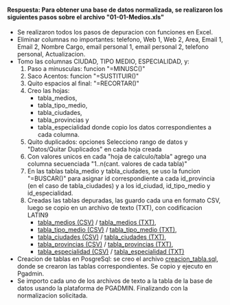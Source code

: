 #### Respuesta: Para obtener una base de datos normalizada, se realizaron los siguientes pasos sobre el archivo "01-01-Medios.xls"

- Se realizaron todos los pasos de depuracion con funciones en Excel. 
- Eliminar columnas no importantes: telefono, Web 1, Web 2, Area, Email 1, Email 2, Nombre Cargo, email personal 1, email personal 2, telefono personal, Actualizacion. 
- Tomo las columnas CIUDAD, TIPO MEDIO, ESPECIALIDAD, y:
    1. Paso a minusculas: funcion "=MINUSC()"
    2. Saco Acentos: funcion "=SUSTITUIR()"
    3. Quito espacios al final: "=RECORTAR()"
    4. Creo las hojas: 
        + tabla_medios, 
        + tabla_tipo_medio, 
        + tabla_ciudades, 
        + tabla_provincias y 
        + tabla_especialidad 
        donde copio los datos correspondientes a cada columna. 
    5. Quito duplicados: opciones Selecciono rango de datos y "Datos/Quitar Duplicados" en cada hoja creada
    6. Con valores unicos en cada "hoja de calculo/tabla" agrego una columna secuenciada "1..n(cant. valores de cada tabla)"
    7. En las tablas tabla_medio y tabla_ciudades, se uso la funcion "=BUSCAR()" para asignar id correspondiente a cada id_provincia (en el caso de tabla_ciudades) y a los id_ciudad, id_tipo_medio y id_especialidad. 
    8. Creadas las tablas depuradas, las guardo cada una en formato CSV, luego se copio en un archivo de texto (TXT), con codificacion LATIN9
        + [tabla_medios (CSV)](extraccion/tabla_medios_resultado.csv) / [tabla_medios (TXT)](extraccion/tabla_medios_resultado.txt), 
        + [tabla_tipo_medio (CSV)](extraccion/tabla_tipo_medio.csv) / [tabla_tipo_medio (TXT)](extraccion/tabla_tipo_medio.txt), 
        + [tabla_ciudades (CSV)](extraccion/tabla_ciudades.csv) / [tabla_ciudades (TXT)](extraccion/tabla_ciudades.txt), 
        + [tabla_provincias (CSV)](extraccion/tabla_provincias.csv) / [tabla_provincias (TXT)](extraccion/tabla_provincias.txt), 
        + [tabla_especialidad (CSV)](extraccion/tabla_especialidad.csv) / [tabla_especialidad (TXT)](extraccion/tabla_especialidad.txt)
- Creacion de tablas en PosgreSql: se creo el archivo [creacion_tabla.sql](carga/creacion_tablas.sql), donde se crearon las tablas correspondientes. Se copio y ejecuto en Pgadmin. 
- Se importo cada uno de los archivos de texto a la tabla de la base de datos usando la plataforma de PGADMIN. Finalizando con la normalizacion solicitada. 
